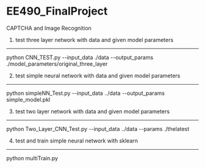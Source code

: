 # EE490_FinalProject
CAPTCHA and Image Recognition


 1. test three layer network with data and given model parameters
 ---------------------------------------------------------------------
 
  python CNN_TEST.py --input_data ./data --output_params ./model_parameters/original_three_layer
 
 
 2. test simple neural network with data and given model parameters
 ---------------------------------------------------------------------
 
  python simpleNN_Test.py --input_data ../data --output_params simple_model.pkl
 
 
 3. test two layer network with data and given model parameters
 ---------------------------------------------------------------------
 
  python Two_Layer_CNN_Test.py  --input_data ../data --params ./thelatest
 
 4. test and train simple neural network with sklearn
 ---------------------------------------------------------------------
  python multiTrain.py
